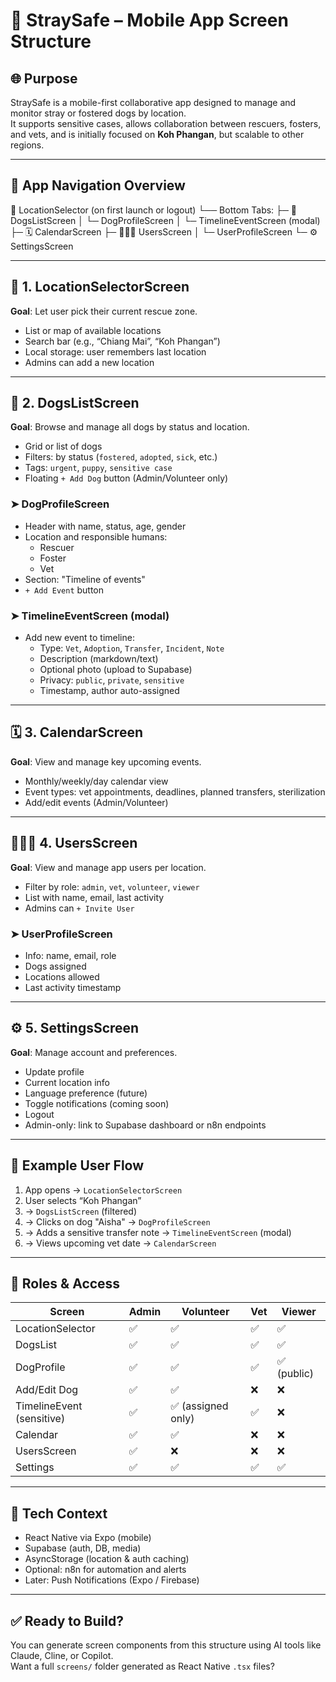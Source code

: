 # 🐾 StraySafe – Mobile App Screen Structure

## 🌐 Purpose
StraySafe is a mobile-first collaborative app designed to manage and monitor stray or fostered dogs by location.  
It supports sensitive cases, allows collaboration between rescuers, fosters, and vets, and is initially focused on **Koh Phangan**, but scalable to other regions.

---

## 🧭 App Navigation Overview

📍 LocationSelector (on first launch or logout)
└── Bottom Tabs:
├─ 🐶 DogsListScreen
│   └─ DogProfileScreen
│       └─ TimelineEventScreen (modal)
├─ 🗓 CalendarScreen
├─ 🧑‍🤝‍🧑 UsersScreen
│   └─ UserProfileScreen
└─ ⚙️ SettingsScreen


---

## 📍 1. LocationSelectorScreen

**Goal**: Let user pick their current rescue zone.

- List or map of available locations
- Search bar (e.g., “Chiang Mai”, “Koh Phangan”)
- Local storage: user remembers last location
- Admins can add a new location

---

## 🐶 2. DogsListScreen

**Goal**: Browse and manage all dogs by status and location.

- Grid or list of dogs
- Filters: by status (`fostered`, `adopted`, `sick`, etc.)
- Tags: `urgent`, `puppy`, `sensitive case`
- Floating `+ Add Dog` button (Admin/Volunteer only)

### ➤ DogProfileScreen
- Header with name, status, age, gender
- Location and responsible humans:
  - Rescuer
  - Foster
  - Vet
- Section: "Timeline of events"
- `+ Add Event` button

### ➤ TimelineEventScreen (modal)
- Add new event to timeline:
  - Type: `Vet`, `Adoption`, `Transfer`, `Incident`, `Note`
  - Description (markdown/text)
  - Optional photo (upload to Supabase)
  - Privacy: `public`, `private`, `sensitive`
  - Timestamp, author auto-assigned

---

## 🗓 3. CalendarScreen

**Goal**: View and manage key upcoming events.

- Monthly/weekly/day calendar view
- Event types: vet appointments, deadlines, planned transfers, sterilization
- Add/edit events (Admin/Volunteer)

---

## 🧑‍🤝‍🧑 4. UsersScreen

**Goal**: View and manage app users per location.

- Filter by role: `admin`, `vet`, `volunteer`, `viewer`
- List with name, email, last activity
- Admins can `+ Invite User`

### ➤ UserProfileScreen
- Info: name, email, role
- Dogs assigned
- Locations allowed
- Last activity timestamp

---

## ⚙️ 5. SettingsScreen

**Goal**: Manage account and preferences.

- Update profile
- Current location info
- Language preference (future)
- Toggle notifications (coming soon)
- Logout
- Admin-only: link to Supabase dashboard or n8n endpoints

---

## 🔄 Example User Flow

1. App opens → `LocationSelectorScreen`
2. User selects “Koh Phangan”
3. → `DogsListScreen` (filtered)
4. → Clicks on dog "Aisha" → `DogProfileScreen`
5. → Adds a sensitive transfer note → `TimelineEventScreen` (modal)
6. → Views upcoming vet date → `CalendarScreen`

---

## 🔐 Roles & Access

| Screen | Admin | Volunteer | Vet | Viewer |
|--------|-------|-----------|-----|--------|
| LocationSelector | ✅ | ✅ | ✅ | ✅ |
| DogsList | ✅ | ✅ | ✅ | ✅ |
| DogProfile | ✅ | ✅ | ✅ | ✅ (public) |
| Add/Edit Dog | ✅ | ✅ | ❌ | ❌ |
| TimelineEvent (sensitive) | ✅ | ✅ (assigned only) | ✅ | ❌ |
| Calendar | ✅ | ✅ | ❌ | ❌ |
| UsersScreen | ✅ | ❌ | ❌ | ❌ |
| Settings | ✅ | ✅ | ✅ | ✅ |

---

## 🔧 Tech Context

- React Native via Expo (mobile)
- Supabase (auth, DB, media)
- AsyncStorage (location & auth caching)
- Optional: n8n for automation and alerts
- Later: Push Notifications (Expo / Firebase)

---

## ✅ Ready to Build?

You can generate screen components from this structure using AI tools like Claude, Cline, or Copilot.  
Want a full `screens/` folder generated as React Native `.tsx` files?